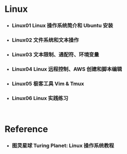 Linux
=====
* ### Linux01 Linux 操作系统简介和 Ubuntu 安装
* ### Linux02 文件系统和文本操作
* ### Linux03 文本限制、通配符、环境变量
* ### Linux04 Linux 远程控制、AWS 创建和脚本编辑
* ### Linux05 极客工具 Vim & Tmux
* ### Linux06 Linux 实践练习
<br />

Reference
=====
* ### 图灵星球 Turing Planet: Linux 操作系统教程
<br />
